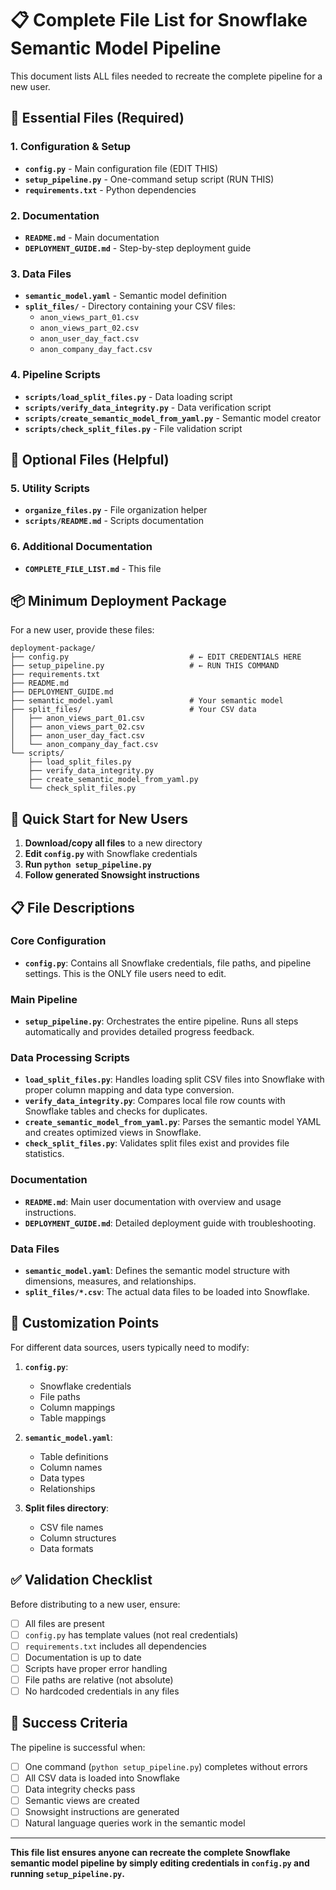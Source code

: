 # 📋 Complete File List for Snowflake Semantic Model Pipeline

This document lists ALL files needed to recreate the complete pipeline for a new user.

## 🎯 Essential Files (Required)

### 1. Configuration & Setup
- **`config.py`** - Main configuration file (EDIT THIS)
- **`setup_pipeline.py`** - One-command setup script (RUN THIS)
- **`requirements.txt`** - Python dependencies

### 2. Documentation
- **`README.md`** - Main documentation
- **`DEPLOYMENT_GUIDE.md`** - Step-by-step deployment guide

### 3. Data Files
- **`semantic_model.yaml`** - Semantic model definition
- **`split_files/`** - Directory containing your CSV files:
  - `anon_views_part_01.csv`
  - `anon_views_part_02.csv`
  - `anon_user_day_fact.csv`
  - `anon_company_day_fact.csv`

### 4. Pipeline Scripts
- **`scripts/load_split_files.py`** - Data loading script
- **`scripts/verify_data_integrity.py`** - Data verification script
- **`scripts/create_semantic_model_from_yaml.py`** - Semantic model creator
- **`scripts/check_split_files.py`** - File validation script

## 🔧 Optional Files (Helpful)

### 5. Utility Scripts
- **`organize_files.py`** - File organization helper
- **`scripts/README.md`** - Scripts documentation

### 6. Additional Documentation
- **`COMPLETE_FILE_LIST.md`** - This file

## 📦 Minimum Deployment Package

For a new user, provide these files:

```
deployment-package/
├── config.py                           # ← EDIT CREDENTIALS HERE
├── setup_pipeline.py                   # ← RUN THIS COMMAND
├── requirements.txt
├── README.md
├── DEPLOYMENT_GUIDE.md
├── semantic_model.yaml                 # Your semantic model
├── split_files/                        # Your CSV data
│   ├── anon_views_part_01.csv
│   ├── anon_views_part_02.csv
│   ├── anon_user_day_fact.csv
│   └── anon_company_day_fact.csv
└── scripts/
    ├── load_split_files.py
    ├── verify_data_integrity.py
    ├── create_semantic_model_from_yaml.py
    └── check_split_files.py
```

## 🚀 Quick Start for New Users

1. **Download/copy all files** to a new directory
2. **Edit `config.py`** with Snowflake credentials
3. **Run `python setup_pipeline.py`**
4. **Follow generated Snowsight instructions**

## 📋 File Descriptions

### Core Configuration
- **`config.py`**: Contains all Snowflake credentials, file paths, and pipeline settings. This is the ONLY file users need to edit.

### Main Pipeline
- **`setup_pipeline.py`**: Orchestrates the entire pipeline. Runs all steps automatically and provides detailed progress feedback.

### Data Processing Scripts
- **`load_split_files.py`**: Handles loading split CSV files into Snowflake with proper column mapping and data type conversion.
- **`verify_data_integrity.py`**: Compares local file row counts with Snowflake tables and checks for duplicates.
- **`create_semantic_model_from_yaml.py`**: Parses the semantic model YAML and creates optimized views in Snowflake.
- **`check_split_files.py`**: Validates split files exist and provides file statistics.

### Documentation
- **`README.md`**: Main user documentation with overview and usage instructions.
- **`DEPLOYMENT_GUIDE.md`**: Detailed deployment guide with troubleshooting.

### Data Files
- **`semantic_model.yaml`**: Defines the semantic model structure with dimensions, measures, and relationships.
- **`split_files/*.csv`**: The actual data files to be loaded into Snowflake.

## 🔄 Customization Points

For different data sources, users typically need to modify:

1. **`config.py`**: 
   - Snowflake credentials
   - File paths
   - Column mappings
   - Table mappings

2. **`semantic_model.yaml`**: 
   - Table definitions
   - Column names
   - Data types
   - Relationships

3. **Split files directory**: 
   - CSV file names
   - Column structures
   - Data formats

## ✅ Validation Checklist

Before distributing to a new user, ensure:

- [ ] All files are present
- [ ] `config.py` has template values (not real credentials)
- [ ] `requirements.txt` includes all dependencies
- [ ] Documentation is up to date
- [ ] Scripts have proper error handling
- [ ] File paths are relative (not absolute)
- [ ] No hardcoded credentials in any files

## 🎯 Success Criteria

The pipeline is successful when:

- [ ] One command (`python setup_pipeline.py`) completes without errors
- [ ] All CSV data is loaded into Snowflake
- [ ] Data integrity checks pass
- [ ] Semantic views are created
- [ ] Snowsight instructions are generated
- [ ] Natural language queries work in the semantic model

---

**This file list ensures anyone can recreate the complete Snowflake semantic model pipeline by simply editing credentials in `config.py` and running `setup_pipeline.py`.**